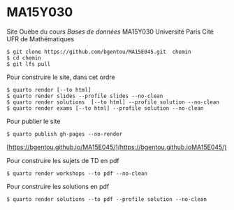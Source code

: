 # MA15Y030

Site Ouèbe du cours *Bases de données* MA15Y030 Université Paris Cité UFR de Mathématiques

```{.bash}
$ git clone https://github.com/bgentou/MA15E045.git  chemin
$ cd chemin
$ git lfs pull 

```

Pour construire le site, dans cet ordre 

```{.bash}
$ quarto render [--to html]
$ quarto render slides --profile slides --no-clean
$ quarto render solutions  [--to html] --profile solution --no-clean
$ quarto render exams [--to html] --profile solution --no-clean
```

Pour publier le site 

```{.bash}
$ quarto publish gh-pages --no-render 
```

[https://bgentou.github.io/MA15E045/](https://bgentou.github.ioMA15E045/)

Pour construire les sujets de TD en pdf

```{.bash}
$ quarto render workshops --to pdf --no-clean
```

Pour construire les solutions en pdf

```{.bash}
$ quarto render solutions --to pdf --profile solution --no-clean
```

